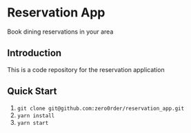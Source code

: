 # Reservation App

Book dining reservations in your area

## Introduction

This is a code repository for the reservation application

## Quick Start

1. `git clone git@github.com:zero0rder/reservation_app.git`
2. `yarn install`
3. `yarn start`
